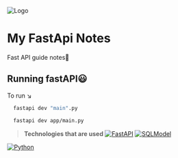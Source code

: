 
![Logo](https://encrypted-tbn0.gstatic.com/images?q=tbn:ANd9GcTmHClbWztx8x1JDZV9R1SE8o5zJKg9d4XJcA&s)


# My FastApi Notes

Fast API guide notes🧭



## Running fastAPI😃

To run ↘

```bash
  fastapi dev "main".py 
```
```bash
  fastapi dev app/main.py 
```
> **Technologies that are used**
[![FastAPI](https://img.shields.io/badge/FastAPI-005571?style=for-the-badge&logo=fastapi)](https://fastapi.tiangolo.com/)
[![SQLModel](https://img.shields.io/badge/SQLModel-FF6B6B?style=for-the-badge)](https://sqlmodel.tiangolo.com/)

[![Python](https://img.shields.io/badge/Python-3776AB?style=for-the-badge&logo=python&logoColor=white)](https://python.org/)